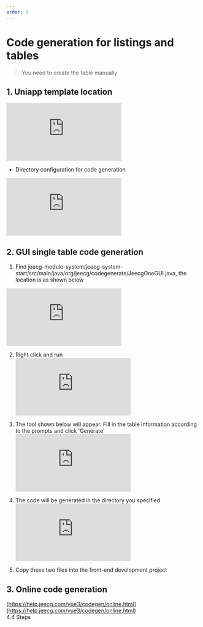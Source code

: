 ```yaml
---
order: 5
---
```


# Code generation for listings and tables

> You need to create the table manually

## 1\. Uniapp template location

![](https://lfs.k.topthink.com/lfs/b3d93e896faee6788c1f4b63541b443d92eeb7631c1a354491e915016dc5371f.dat)

- Directory configuration for code generation

![](https://lfs.k.topthink.com/lfs/d4ff6738c92da8c92ef9f9720f66c4cfe47ec3b722f4314401593e350ebbda36.dat)

## 2\. GUI single table code generation

1.  Find jeecg-module-system/jeecg-system-start/src/main/java/org/jeecg/codegenerate/JeecgOneGUI.java, the location is as shown below

![](https://lfs.k.topthink.com/lfs/660ca2c48134ea40fc8a39971fa8c4750d46dc0a21ddaccac663ae65810f6ecc.dat)

2.  Right click and run  
    ![](https://lfs.k.topthink.com/lfs/ca5faf8f63b9dbb2ccf6c3abb32d26cdcc4d74572be23039167714b21f0fd499.dat)

3.  The tool shown below will appear. Fill in the table information according to the prompts and click 'Generate'  
    ![](https://lfs.k.topthink.com/lfs/d482345b7b5004375b162ef4beb57d380727e4ef62220691396af9fdfb9adcb0.dat)

4.  The code will be generated in the directory you specified  
    ![](https://lfs.k.topthink.com/lfs/c3746eadf29b6683633ab85d6fa0a9a0f25a06fe371bf451321a818383a3d9c1.dat)

5.  Copy these two files into the front-end development project

## 3\. Online code generation

[https://help.jeecg.com/vue3/codegen/online.html](https://help.jeecg.com/vue3/codegen/online.html)  
4.4 Steps
